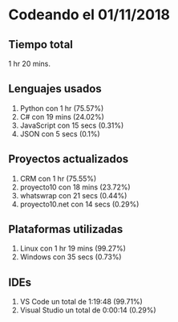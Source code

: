 # Codeando el 01/11/2018

## Tiempo total
1 hr 20 mins.

## Lenguajes usados
1. Python con 1 hr (75.57%)
1. C# con 19 mins (24.02%)
1. JavaScript con 15 secs (0.31%)
1. JSON con 5 secs (0.1%)

## Proyectos actualizados
1. CRM con 1 hr (75.55%)
1. proyecto10 con 18 mins (23.72%)
1. whatswrap con 21 secs (0.44%)
1. proyecto10.net con 14 secs (0.29%)

## Plataformas utilizadas
1. Linux con 1 hr 19 mins (99.27%)
1. Windows con 35 secs (0.73%)

## IDEs
1. VS Code un total de 1:19:48 (99.71%)
1. Visual Studio un total de 0:00:14 (0.29%)
